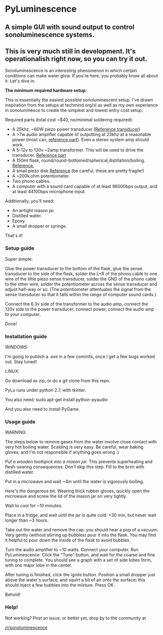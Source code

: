 # PyLuminescence

A simple GUI with sound output to control sonoluminescence systems.
---------------------
This is very much still in development. It's operationalish right now, so you can try it out.
---------------------

Sonoluminescence is an interesting phenomenon in which certain conditions can make water glow. If you're here, you probably know all about it. Let's dive in.

**The minimum required hardware setup:**

This is essentially the easiest possible sonoluminescent setup. I've drawn inspiration from the setups at techmind.org/sl as well as my own experience in sonoluminesce to create the simplest and lowest entry cost setup.

Required parts (total cost ~$40, no/minimal soldering required):

* A 25khz, ~60W piezo power transducer ([Reference transducer](http://www.ebay.com/itm/60W-25KHz-Ultrasonic-Piezoelectric-Transducer-Cleaner-Medical-Beauty-/161346061040?hash=item2590f982f0:g:9QQAAOSw3ydVzhOu)) 
* A >7w audio amplifier capable of outputting at 23khz at a reasonable power (most can, [reference part](https://www.canakit.com/5w-audio-amplifier-kit-ck153-uk153.html)). Even a stereo system amp should work.
* A 5-12v to 120v ~2amp transformer. This will be used to drive the transducer. [Reference part](http://www.mouser.com/ProductDetail/Hammond/166K6B/?qs=%2fha2pyFaduicWE%252bPDHDp88Z74tQbXOB3gxOnro9YHf4%3d)
* A 150ml flask, round/round-bottomed/spherical,distillation/boiling. [Reference.](https://www.amazon.ca/213L12-Karter-Scientific-Florence-Boiling/dp/B006VYY3UC/ref=sr_1_1?s=industrial&ie=UTF8&qid=1472616089&sr=1-1&keywords=150ml+round+bottom)
* A small piezo disk [Reference](https://www.sparkfun.com/products/10293) (be careful, these are pretty fragile!)
* A ~200k ohm potentiometer.
* Two phono cables.
* A computer with a sound card capable of at least 96000bps output, and at least 44100bps microphone input.

Additionally, you'll need:
* An airtight mason jar.
* Distilled water.
* Epoxy.
* A small dropper or syringe.

That's it!

### Setup guide ###

Super simple:

Glue the power transducer to the bottom of the flask, glue the sense transducer to the side of the flask, solder the L+R of the phono cable to one wire of the little piezo sense transducer, solder the GND of the phono cable to the other wire, solder the potentiometer across the sense transducer and adjust half-way or so. (The potentiometer attentuates the signal from the sense transducer so that it falls within the range of computer sound cards.)

Connect the 6.3v side of the transformer to the audio amp, connect the 120v side to the power transducer, connect power, connect the audio amp to your computer.

Done!

### Installation guide ###

*WINDOWS:*

I'm going to publish a .exe in a few commits, once I get a few bugs worked out. Stay tuned!

*LINUX:*

Go download as zip, or do a git clone from this repo.

PyLu runs under python 2.7, with tkinter.

You also need:
    sudo apt-get install python-pyaudio

And you also need to install PyGame.



### Usage guide ###

WARNING: 

The steps below to remove gases from the water involve close contact with very hot boiling water. Scalding is very easy. Be careful, wear baking gloves, and I'm not responsible if anything goes wrong :)

*Put a wooden toothpick into a mason jar.* This prevents superheating and flesh-searing consequences. Don't skip this step.
Fill to the brim with distilled water.

Put in a microwave and wait ~4m until the water is vigorously boiling.

*Here's the dangerous bit.* Wearing thick rubber gloves, quickly open the microwave and screw the lid of the mason jar on very tightly.

Wait to cool for ~10 minutes.

Place in a fridge, and wait until the jar is quite cold: >30 min, but never wait longer than ~3 hours.

Take out the water and remove the cap: you should hear a pop of a vacuum. Very gently (without stirring up bubbles) pour it into the flask. You may find it helpful to pour down the inside of the flask to avoid bubbles.

Turn the audio amplifier to ~10 watts. Connect your computer. Run PyLuminescence. Click the "Tune" button, and wait for the coarse and fine tuning to complete. You should see a graph with a set of side lobes form, with one major lobe in the center.

After tuning is finished, click the ignite button. Position a small dropper just above the water's surface, and squirt a bit of air onto the surface; this should inject a few bubbles into the mixture. Press OK. 

Behold!

### Help! ###

Not working? Post an issue, or better yet, drop by to the community at 

[/r/sonoluminescence](reddit.com/r/sonoluminescence)



